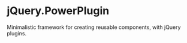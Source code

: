 jQuery.PowerPlugin
==================

Minimalistic framework for creating reusable components, with jQuery plugins.
